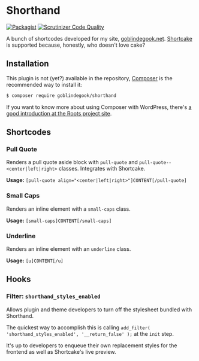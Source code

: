 # Shorthand

[![Packagist](https://img.shields.io/packagist/v/goblindegook/shorthand.svg)](https://packagist.org/packages/goblindegook/shorthand) [![Scrutinizer Code Quality](https://scrutinizer-ci.com/g/goblindegook/shorthand/badges/quality-score.png?b=master)](https://scrutinizer-ci.com/g/goblindegook/shorthand/?branch=master)

A bunch of shortcodes developed for my site, [goblindegook.net](http://goblindegook.net/).  [Shortcake](https://github.com/fusioneng/Shortcake) is supported because, honestly, who doesn't love cake?

## Installation

This plugin is not (yet?) available in the repository, [Composer](https://getcomposer.org) is the recommended way to install it:

```bash
$ composer require goblindegook/shorthand
```

If you want to know more about using Composer with WordPress, there's [a good introduction at the Roots project site](https://roots.io/using-composer-with-wordpress/).

## Shortcodes

### Pull Quote

Renders a pull quote aside block with `pull-quote` and `pull-quote--<center|left|right>` classes.  Integrates with Shortcake.

**Usage:** `[pull-quote align="<center|left|right>"]CONTENT[/pull-quote]`

### Small Caps

Renders an inline element with a `small-caps` class.

**Usage:** `[small-caps]CONTENT[/small-caps]`

### Underline

Renders an inline element with an `underline` class.

**Usage:** `[u]CONTENT[/u]`

## Hooks

### Filter: `shorthand_styles_enabled`

Allows plugin and theme developers to turn off the stylesheet bundled with Shorthand.

The quickest way to accomplish this is calling `add_filter( 'shorthand_styles_enabled', '__return_false' );` at the `init` step.

It's up to developers to enqueue their own replacement styles for the frontend as well as Shortcake's live preview.
